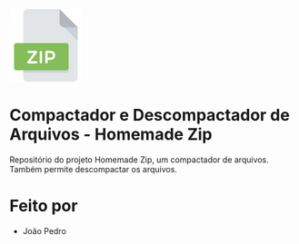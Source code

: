 
  ![Homemade zip - logo](/zip3.png)
  
 # Compactador e Descompactador de Arquivos - Homemade Zip
  
  Repositório do projeto Homemade Zip, um compactador de arquivos. Também permite descompactar os arquivos.

# Feito por

- João Pedro



